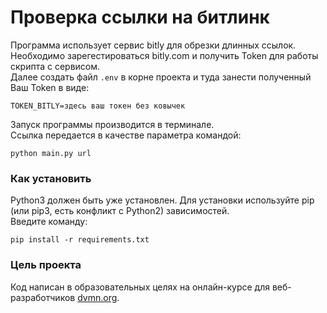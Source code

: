 # Проверка ссылки на битлинк

Программа использует сервис bitly для обрезки длинных ссылок.  
Необходимо зарегестироваться bitly.com и получить Token для работы скрипта с сервисом.  
Далее создать файл `.env` в корне проекта и туда занести полученный Ваш Token в виде:
```dotenv
TOKEN_BITLY=здесь ваш токен без ковычек
```
Запуск программы производится в терминале.  
Ссылка передается в качестве параметра командой: 
```shell
python main.py url
```

### Как установить

Python3 должен быть уже установлен.
Для установки используйте pip (или pip3, есть конфликт с Python2) зависимостей.  
Введите команду:
```
pip install -r requirements.txt
```

### Цель проекта

Код написан в образовательных целях на онлайн-курсе для веб-разработчиков [dvmn.org](https://dvmn.org/).